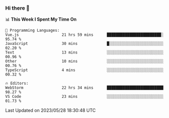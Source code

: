 ### Hi there 👋

<!--
**asdf12303116/asdf12303116** is a ✨ _special_ ✨ repository because its `README.md` (this file) appears on your GitHub profile.

Here are some ideas to get you started:

- 🔭 I’m currently working on ...
- 🌱 I’m currently learning ...
- 👯 I’m looking to collaborate on ...
- 🤔 I’m looking for help with ...
- 💬 Ask me about ...
- 📫 How to reach me: ...
- 😄 Pronouns: ...
- ⚡ Fun fact: ...
-->

<!--START_SECTION:waka-->
📊 **This Week I Spent My Time On** 

```text
💬 Programming Languages: 
Vue.js                   21 hrs 59 mins      ████████████████████████░   95.74 % 
JavaScript               30 mins             █░░░░░░░░░░░░░░░░░░░░░░░░   02.20 % 
Text                     13 mins             ░░░░░░░░░░░░░░░░░░░░░░░░░   00.96 % 
Other                    10 mins             ░░░░░░░░░░░░░░░░░░░░░░░░░   00.76 % 
TypeScript               4 mins              ░░░░░░░░░░░░░░░░░░░░░░░░░   00.32 % 

🔥 Editors: 
WebStorm                 22 hrs 34 mins      █████████████████████████   98.27 % 
VS Code                  23 mins             ░░░░░░░░░░░░░░░░░░░░░░░░░   01.73 % 
```


 Last Updated on 2023/05/28 18:30:48 UTC
<!--END_SECTION:waka-->
